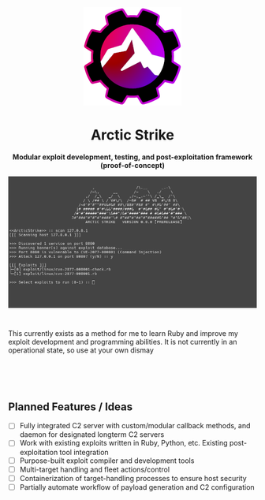 <div align="center">
  <img src="resources/img/logo200x200.png" alt="ArcticStrike Logo">
  <h1>Arctic Strike</h1> <b>Modular exploit development, testing, and post-exploitation framework (proof-of-concept)</b>
  <p></p>
  <img src="resources/img/concept-demo.png" alt="Concept demo">
  <h1></h1>
</div>
<p>This currently exists as a method for me to learn Ruby and improve my exploit development and programming abilities. It is not currently in an operational state, so use at your own dismay</p>

<br/>
<br/>
<br/>

## Planned Features / Ideas
- [ ] Fully integrated C2 server with custom/modular callback methods, and daemon for designated longterm C2 servers
- [ ] Work with existing exploits written in Ruby, Python, etc. Existing post-exploitation tool integration
- [ ] Purpose-built exploit compiler and development tools
- [ ] Multi-target handling and fleet actions/control
- [ ] Containerization of target-handling processes to ensure host security
- [ ] Partially automate workflow of payload generation and C2 configuration
